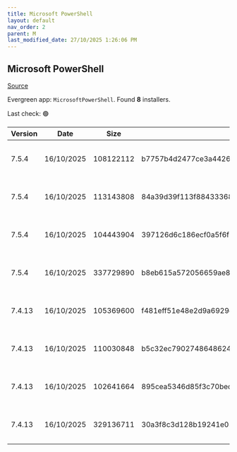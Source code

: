 ```yaml
---
title: Microsoft PowerShell
layout: default
nav_order: 2
parent: M
last_modified_date: 27/10/2025 1:26:06 PM
---
```


## Microsoft PowerShell

[Source](https://docs.microsoft.com/powershell/)

Evergreen app: `MicrosoftPowerShell`. Found **8** installers.

Last check: 🟢

| Version | Date       | Size      | Sha256                                                           | Architecture | InstallerType | Type       | URI                                                                                                                                                                                                      | Release |
| ------- | ---------- | --------- | ---------------------------------------------------------------- | ------------ | ------------- | ---------- | -------------------------------------------------------------------------------------------------------------------------------------------------------------------------------------------------------- | ------- |
| 7.5.4   | 16/10/2025 | 108122112 | b7757b4d2477ce3a4426d87b1b84d827b2272f83c75c1c0c9fbc21264da3adce | ARM64        | Default       | msi        | [https://github.com/PowerShell/PowerShell/releases/download/v7.5.4/PowerShell-7.5.4-win-arm64.msi](https://github.com/PowerShell/PowerShell/releases/download/v7.5.4/PowerShell-7.5.4-win-arm64.msi)     | Stable  |
| 7.5.4   | 16/10/2025 | 113143808 | 84a39d39f113f884333686c4df70bc6c517f5b5d3982d88b4a0139f10ebb3fcb | x64          | Default       | msi        | [https://github.com/PowerShell/PowerShell/releases/download/v7.5.4/PowerShell-7.5.4-win-x64.msi](https://github.com/PowerShell/PowerShell/releases/download/v7.5.4/PowerShell-7.5.4-win-x64.msi)         | Stable  |
| 7.5.4   | 16/10/2025 | 104443904 | 397126d6c186ecf0a5f6f572d920e87f8602b728be5b299b3401f34fb168b507 | x86          | Default       | msi        | [https://github.com/PowerShell/PowerShell/releases/download/v7.5.4/PowerShell-7.5.4-win-x86.msi](https://github.com/PowerShell/PowerShell/releases/download/v7.5.4/PowerShell-7.5.4-win-x86.msi)         | Stable  |
| 7.5.4   | 16/10/2025 | 337729890 | b8eb615a572056659ae8f74f45df8ef4b1c78524fc0f21a752d02a132ebd8c03 | x86          | Default       | msixbundle | [https://github.com/PowerShell/PowerShell/releases/download/v7.5.4/PowerShell-7.5.4.msixbundle](https://github.com/PowerShell/PowerShell/releases/download/v7.5.4/PowerShell-7.5.4.msixbundle)           | Stable  |
| 7.4.13  | 16/10/2025 | 105369600 | f481eff51e48e2d9a6929ec86b436b792c29d38c2514cfde8bde99172373dd50 | ARM64        | Default       | msi        | [https://github.com/PowerShell/PowerShell/releases/download/v7.4.13/PowerShell-7.4.13-win-arm64.msi](https://github.com/PowerShell/PowerShell/releases/download/v7.4.13/PowerShell-7.4.13-win-arm64.msi) | LTS     |
| 7.4.13  | 16/10/2025 | 110030848 | b5c32ec7902748648624f97c70a6d5637d93e9db4f21f9713868d7933e419efb | x64          | Default       | msi        | [https://github.com/PowerShell/PowerShell/releases/download/v7.4.13/PowerShell-7.4.13-win-x64.msi](https://github.com/PowerShell/PowerShell/releases/download/v7.4.13/PowerShell-7.4.13-win-x64.msi)     | LTS     |
| 7.4.13  | 16/10/2025 | 102641664 | 895cea5346d85f3c70becce5401112aa2288c06e49eb93e8cc65212a36a620a4 | x86          | Default       | msi        | [https://github.com/PowerShell/PowerShell/releases/download/v7.4.13/PowerShell-7.4.13-win-x86.msi](https://github.com/PowerShell/PowerShell/releases/download/v7.4.13/PowerShell-7.4.13-win-x86.msi)     | LTS     |
| 7.4.13  | 16/10/2025 | 329136711 | 30a3f8c3d128b19241e05d96947c995b9ac4fa2e86551ad306bb2d78b53744c0 | x86          | Default       | msixbundle | [https://github.com/PowerShell/PowerShell/releases/download/v7.4.13/PowerShell-7.4.13.msixbundle](https://github.com/PowerShell/PowerShell/releases/download/v7.4.13/PowerShell-7.4.13.msixbundle)       | LTS     |
